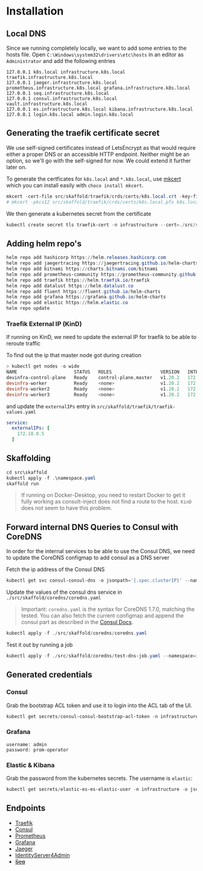 # Installation

## Local DNS

Since we running completely locally, we want to add some entries to the hosts file.
Open `C:\Windows\system32\drivers\etc\hosts` in an editor as `Administrator` and add the following entries

```text
127.0.0.1 k8s.local infrastructure.k8s.local traefik.infrastructure.k8s.local
127.0.0.1 jaeger.infrastructure.k8s.local prometheus.infrastructure.k8s.local grafana.infrastructure.k8s.local
127.0.0.1 seq.infrastructure.k8s.local
127.0.0.1 consul.infrastructure.k8s.local vault.infrastructure.k8s.local
127.0.0.1 es.infrastructure.k8s.local kibana.infrastructure.k8s.local
127.0.0.1 login.k8s.local admin.login.k8s.local
```

## Generating the traefik certificate secret

We use self-signed certificates instead of LetsEncrypt as that would require either a proper DNS or an accessible HTTP endpoint. Neither might be an option, so we'll go with the self-signed for now. We could extend it further later on.

To generate the certficates for `k8s.local` and `*.k8s.local`, use [mkcert](https://github.com/FiloSottile/mkcert) which you can install easily with `choco install mkcert`.

```powershell
mkcert -cert-file src/skaffold/traefik/crds/certs/k8s.local.crt -key-file src/skaffold/traefik/crds/certs/k8s.local.key k8s.local *.k8s.local infrastructure.k8s.local *.infrastructure.k8s.local
# mkcert -pkcs12 src/skaffold/traefik/crds/certs/k8s.local.pfx k8s.local *.k8s.local *.k8s.local infrastructure.k8s.local *.infrastructure.k8s.local
```

We then generate a kubernetes secret from the certificate

```powershell
kubectl create secret tls traefik-cert -n infrastructure --cert=./src/skaffold/traefik/crds/certs/k8s.local.crt --key=./src/skaffold/traefik/crds/certs/k8s.local.key --dry-run=client -o yaml > ./src/skaffold/traefik/crds/certs/certs.yaml
```

## Adding helm repo's

```powershell
helm repo add hashicorp https://helm.releases.hashicorp.com
helm repo add jaegertracing https://jaegertracing.github.io/helm-charts
helm repo add bitnami https://charts.bitnami.com/bitnami
helm repo add prometheus-community https://prometheus-community.github.io/helm-charts
helm repo add traefik https://helm.traefik.io/traefik
helm repo add datalust https://helm.datalust.co
helm repo add fluent https://fluent.github.io/helm-charts
helm repo add grafana https://grafana.github.io/helm-charts
helm repo add elastic https://helm.elastic.co
helm repo update
```

### Traefik External IP (KinD)

If running on KinD, we need to update the external IP for traefik to be able to reroute traffic

To find out the ip that master node got during creation

```powershell
> kubectl get nodes -o wide
NAME                     STATUS   ROLES                  VERSION   INTERNAL-IP
devinfra-control-plane   Ready    control-plane,master   v1.20.2   172.18.0.5
devinfra-worker          Ready    <none>                 v1.20.2   172.18.0.3
devinfra-worker2         Ready    <none>                 v1.20.2   172.18.0.2
devinfra-worker3         Ready    <none>                 v1.20.2   172.18.0.4
```

and update the `externalIPs` entry in `src/skaffold/traefik/traefik-values.yaml`

```yaml
service:
  externalIPs: [
    172.18.0.5
  ]
```

## Skaffolding

```powershell
cd src\skaffold
kubectl apply -f .\namespace.yaml
skaffold run
```

> If running on Docker-Desktop, you need to restart Docker to get it fully working as consult-inject does not find a route to the host. `KinD` does not seem to have this problem.

## Forward internal DNS Queries to Consul with CoreDNS

In order for the internal services to be able to use the Consul DNS, we need to update the CoreDNS configmap to add consul as a DNS server

Fetch the ip address of the Consul DNS

```powershell
kubectl get svc consul-consul-dns -o jsonpath='{.spec.clusterIP}' --namespace=infrastructure
```

Update the values of the consul dns service in `./src/skaffold/coredns/coredns.yaml`

> Important: `coredns.yaml` is the syntax for CoreDNS 1.7.0, matching the tested. You can also fetch the current configmap and append the consul part as described in the [Consul Docs](https://www.consul.io/docs/k8s/dns).

```powershell
kubectl apply -f ./src/skaffold/coredns/coredns.yaml
```

Test it out by running a job

```powershell
kubectl apply -f ./src/skaffold/coredns/test-dns-job.yaml --namespace=infrastructure
```

## Generated credentials

### Consul

Grab the bootstrap ACL token and use it to login into the ACL tab of the UI.

```powershell
kubectl get secrets/consul-consul-bootstrap-acl-token -n infrastructure --template={{.data.token}} | base64 -d
```

### Grafana

```text
username: admin
password: prom-operator
```

### Elastic & Kibana

Grab the password from the kubernetes secrets. The username is `elastic`:

```powershell
kubectl get secrets/elastic-es-es-elastic-user -n infrastructure -o json --template='{{.data.elastic}}') | base64 -d`
```

## Endpoints

- [Traefik](https://traefik.infrastructure.k8s.local/dashboard/)
- [Consul](https://consul.infrastructure.k8s.local/)
- [Prometheus](https://prometheus.infrastructure.k8s.local/)
- [Grafana](https://grafana.infrastructure.k8s.local/)
- [Jaeger](https://jaeger.infrastructure.k8s.local/)
- [IdentityServer4Admin](http://admin.login.k8s.local/)
- [~~Seq~~](https://seq.infrastructure.k8s.local/)
